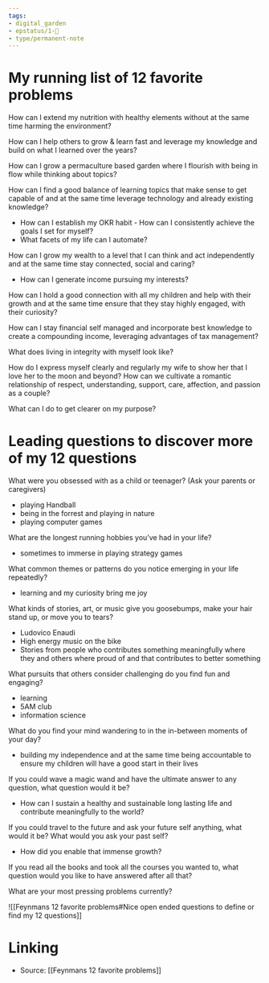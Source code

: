 ```yaml
---
tags: 
- digital_garden
- epstatus/1-🌱
- type/permanent-note
---
```

# My running list of 12 favorite problems

How can I extend my nutrition with healthy elements without at the same time harming the environment?

How can I help others to grow & learn fast and leverage my knowledge and build on what I learned over the years?

How can I grow a permaculture based garden where I flourish with being in flow while thinking about topics?

How can I find a good balance of learning topics that make sense to get capable of and at the same time leverage technology and already existing knowledge?
+ How can I establish my OKR habit - How can I consistently achieve the goals I set for myself?
+ What facets of my life can I automate?

How can I grow my wealth to a level that I can think and act independently and at the same time stay connected, social and caring?
+ How can I generate income pursuing my interests?

How can I hold a good connection with all my children and help with their growth and at the same time ensure that they stay highly engaged, with their curiosity?

How can I stay financial self managed and incorporate best knowledge to create a compounding income, leveraging advantages of tax management?

What does living in integrity with myself look like?

How do I express myself clearly and regularly my wife to show her that I love her to the moon and beyond? How can we cultivate a romantic relationship of respect, understanding, support, care, affection, and passion as a couple?

What can I do to get clearer on my purpose?

# Leading questions to discover more of my 12 questions
What were you obsessed with as a child or teenager? (Ask your parents or caregivers)
+ playing Handball
+ being in the forrest and playing in nature
+ playing computer games

What are the longest running hobbies you’ve had in your life?
+ sometimes to immerse in playing strategy games

What common themes or patterns do you notice emerging in your life repeatedly?
+ learning and my curiosity bring me joy

What kinds of stories, art, or music give you goosebumps, make your hair stand up, or move you to tears?
+ Ludovico Enaudi
+ High energy music on the bike
+ Stories from people who contributes something meaningfully where they and others where proud of and that contributes to better something

What pursuits that others consider challenging do you find fun and engaging?
+ learning
+ 5AM club
+ information science

What do you find your mind wandering to in the in-between moments of your day?
+ building my independence and at the same time being accountable to ensure my children will have a good start in their lives

If you could wave a magic wand and have the ultimate answer to any question, what question would it be?
+ How can I sustain a healthy and sustainable long lasting life and contribute meaningfully to the world?

If you could travel to the future and ask your future self anything, what would it be? What would you ask your past self?
+ How did you enable that immense growth?

If you read all the books and took all the courses you wanted to, what question would you like to have answered after all that?


What are your most pressing problems currently?


![[Feynmans 12 favorite problems#Nice open ended questions to define or find my 12 questions]]


# Linking
+ Source: [[Feynmans 12 favorite problems]]

